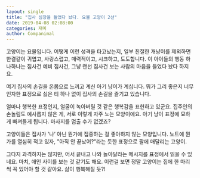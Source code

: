 ```yaml
---
layout: single
title: "집사 심장을 들었다 놨다. 요물 고양이 2선"
date: 2019-04-08 02:08:00
categories: 재미
author: Companimal
---
```


고양이는 요물입니다. 어떻게 이런 성격을 타고났는지, 일부 친절한 개냥이를 제외하면 한결같이 귀엽고, 사랑스럽고, 매력적이고, 시크하고, 도도합니다. 이 아이들의 행동 하나하나는 집사건 예비 집사건, 그냥 랜선 집사건 보는 사람의 마음을 들었다 놨다 하지요.

여기 집사의 손길을 온몸으로 느끼고 계신 아기 냥이가 계십니다. 뭐가 그리 좋은지 너무 인자한 표정으로 싫은 티 하나 없이 집사의 손길을 즐기고 있습니다.

얼마나 행복한 표정인지, 얼굴이 녹아버릴 것 같은 행복감을 표현하고 있군요. 집주인의 손놀림도 예사롭지 않은 게, 서로 이렇게 자주 노는 모양이에요. 아기 냥이 표정에 묘하게 빠져들게 됩니다. 마사지를 멈출 수가 없겠죠?

고양이들은 집사가 '나’ 아닌 뭔가에 집중하는 걸 좋아하지 않는 모양입니다. 노트에 뭔가를 열심히 적고 있자, "아직 안 끝났어?"라는 듯한 표정으로 팔에 매달리는 고양이.

그다지 과격하지는 않지만, 어서 끝내고 나와 놀아달라는 메시지를 표정에서 읽을 수 있네요. 마치, 애인 사이를 보는 것 같기도 해요. 이런걸 보면 정말 고양이는 집에 한 마리씩 꼭 있어야 할 것 같아요. 삶이 행복해질 듯?!
